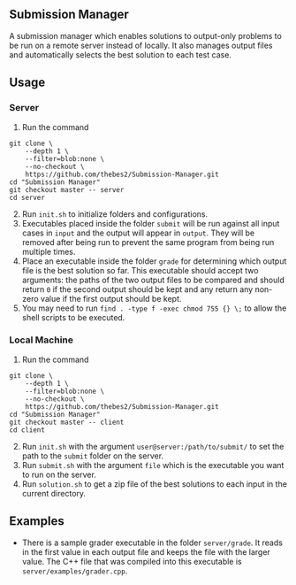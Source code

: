## Submission Manager

A submission manager which enables solutions to output-only problems to be run on a remote server instead of locally. It also manages output files and automatically selects the best solution to each test case. 

## Usage

### Server   

1. Run the command
```shell
git clone \
	--depth 1 \
	--filter=blob:none \
	--no-checkout \
	https://github.com/thebes2/Submission-Manager.git
cd "Submission Manager"
git checkout master -- server
cd server
```
2. Run `init.sh` to initialize folders and configurations.
3. Executables placed inside the folder `submit` will be run against all input cases in `input` and the output will appear in `output`. They will be removed after being run to prevent the same program from being run multiple times.
4. Place an executable inside the folder `grade` for determining which output file is the best solution so far. This executable should accept two arguments: the paths of the two output files to be compared and should return `0` if the second output should be kept and any return any non-zero value if the first output should be kept. 
5. You may need to run `find . -type f -exec chmod 755 {} \;` to allow the shell scripts to be executed. 

### Local Machine

1. Run the command
```shell
git clone \
	--depth 1 \
	--filter=blob:none \
	--no-checkout \
	https://github.com/thebes2/Submission-Manager.git
cd "Submission Manager"
git checkout master -- client 
cd client
```
2. Run `init.sh` with the argument `user@server:/path/to/submit/` to set the path to the `submit` folder on the server.
3. Run `submit.sh` with the argument `file` which is the executable you want to run on the server.
4. Run `solution.sh` to get a zip file of the best solutions to each input in the current directory.  

## Examples

- There is a sample grader executable in the folder `server/grade`. It reads in the first value in each output file and keeps the file with the larger value. The C++ file that was compiled into this executable is `server/examples/grader.cpp`. 
